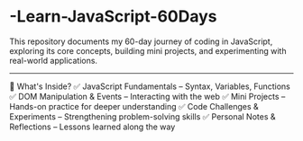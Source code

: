# -Learn-JavaScript-60Days
This repository documents my 60-day journey of coding in JavaScript, exploring its core concepts, building mini projects, and experimenting with real-world applications.
__________________________________________________________________________________________________________________________________________________________________
📌 What's Inside?
✅ JavaScript Fundamentals – Syntax, Variables, Functions
✅ DOM Manipulation & Events – Interacting with the web
✅ Mini Projects – Hands-on practice for deeper understanding
✅ Code Challenges & Experiments – Strengthening problem-solving skills
✅ Personal Notes & Reflections – Lessons learned along the way
